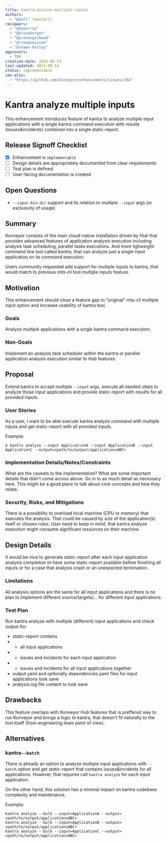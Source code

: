```yaml
---
title: kantra-analyze-multiple-inputs
authors:
  - "@aufi" (maufart)
reviewers:
  - "@dymurray"
  - "@brunoborges"
  - "@pranavgaikwad"
  - "@rromannissen"
  - "@shawn-hurley"
approvers:
  - TBD
creation-date: 2024-08-13
last-updated: 2024-08-14
status: implementable
see-also:
  - "https://github.com/konveyor/enhancements/issues/194"  
---
```


# Kantra analyze multiple inputs

This enhancement introduces feature of kantra to analyze multiple input applications with a single kantra command execution with results (issues&incidents) combined into a single static-report.

## Release Signoff Checklist

- [x] Enhancement is `implementable`
- [ ] Design details are appropriately documented from clear requirements
- [ ] Test plan is defined
- [ ] User-facing documentation is created

## Open Questions

- `--input-bin-dir` support and its relation to multiple `--input` args (or exclusivity of usage)

## Summary

Konveyor consists of the main cloud-native installation driven by _Hub_ that provides advanced features of application analysis execution including analysis task scheduling, parallel tasks executions. And more lighweight command line tool called _kantra_, that can analyze just a single input application on its command execution.

Users community requested add support for multiple inputs to kantra, that would match to previous _mta-cli_ tool multiple inputs feature.

## Motivation

This enhancement should close a feature gap to "original" mta-cli multiple input option and increase usability of kantra tool.

### Goals

Analyze multiple applications with a single kantra command execution.

### Non-Goals

Implement an analysis task scheduler within the kantra or parallel application analysis execution similar to Hub features.

## Proposal

Extend kantra to accept multiple ```--input``` args, execute all needed steps to analyze those input applications and provide static-report with results for all provided inputs.

### User Stories

As a user, I want to be able execute kantra analyze command with multiple inputs and get static-report with all provided inputs.

Example:
```
$ kantra analyze --input ApplicationA --input ApplicationB --input ApplicationC --output=<path/to/output/applicationsABC>
```

### Implementation Details/Notes/Constraints

What are the caveats to the implementation? What are some important details that
didn't come across above. Go in to as much detail as necessary here. This might
be a good place to talk about core concepts and how they relate.

### Security, Risks, and Mitigations

There is a possibility to overload local machine (CPU or memory) that executes the analysis. That could be caused by size of the application(s) itself or chosen rules. User need to keep in mind, that kantra analyze execution might consume significant resources on their machine. 

## Design Details

It would be nice to generate static-report after each input application analysis completion to have some static-report available before finishing all inputs or for a case that analysis crash or an unexpected termination.

### Limitations

All analysis options are the same for all input applications and there is no plan to implement different source/targets/... for different input applications.

### Test Plan

Run kantra analyze with multiple (different) input applications and check output for:
- static-report contains
- - all input applications
- - issues and incidents for each input application
- - issues and incidents for all input applications together
- output.yaml and optionally dependencies.yaml files for input applications look sane
- analysis.log file content to look sane

## Drawbacks

This feature overlaps with Konveyor Hub features that is preffered way to run Konveyor and brings a logic to kantra, that doesn't fit naturally to the tool itself (from engineering team point of view).

## Alternatives

### kantra```--batch```

There is already an option to analyze multiple input applications with `--batch` option and get static-report that contains issues&incidents for all applications. However, that requires call `kantra analyze` for each input application.

On the other hand, this solution has a minimal impact on kantra codebase complexity and maintenance.

Example:
```
kantra analyze --bulk --input=ApplicationA --output=<path/to/output/applicationsABC>
kantra analyze --bulk --input=ApplicationB --output=<path/to/output/applicationsABC>
kantra analyze --bulk --input=ApplicationC --output=<path/to/output/applicationsABC>
```
